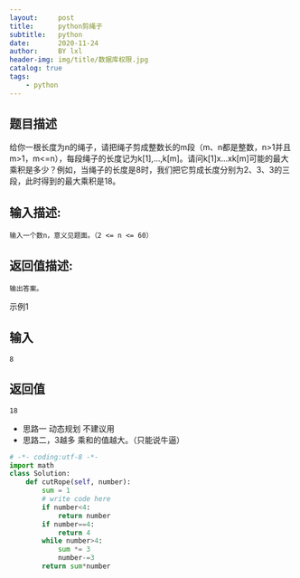```yaml
---
layout:     post
title:      python剪绳子
subtitle:   python
date:       2020-11-24
author:     BY lxl
header-img: img/title/数据库权限.jpg
catalog: true
tags:
    - python
---
```






## 题目描述

给你一根长度为n的绳子，请把绳子剪成整数长的m段（m、n都是整数，n>1并且m>1，m<=n），每段绳子的长度记为k[1],...,k[m]。请问k[1]x...xk[m]可能的最大乘积是多少？例如，当绳子的长度是8时，我们把它剪成长度分别为2、3、3的三段，此时得到的最大乘积是18。

## 输入描述:

```
输入一个数n，意义见题面。（2 <= n <= 60）
```

## 返回值描述:

```
输出答案。
```

示例1

## 输入

```
8
```

## 返回值

```
18
```

- 思路一 动态规划 不建议用
- 思路二，3越多 乘和的值越大。（只能说牛逼）

```python
# -*- coding:utf-8 -*-
import math
class Solution:
    def cutRope(self, number):
        sum = 1
        # write code here
        if number<4:
            return number
        if number==4:
            return 4
        while number>4:
            sum *= 3
            number-=3
        return sum*number
            
        
```

